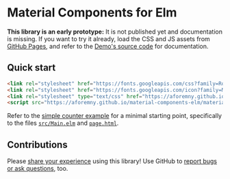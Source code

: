 # Material Components for Elm

**This library is an early prototype:** It is not published yet and
documentation is missing. If you want to try it already, load the CSS and JS
assets from [GitHub Pages](https://aforemny.github.io/material-components-elm),
and refer to the [Demo's source code](demo) for documentation.


## Quick start

```html
<link rel="stylesheet" href="https://fonts.googleapis.com/css?family=Roboto:300,400,500">
<link rel="stylesheet" href="https://fonts.googleapis.com/icon?family=Material+Icons">
<link rel="stylesheet" type="text/css" href="https://aforemny.github.io/material-components-elm/material-components-elm.min.css">
<script src="https://aforemny.github.io/material-components-elm/material-components-elm.min.js"></script>
```

Refer to the [simple counter example](examples/simple-counter) for a minimal
starting point, specifically to the files
[`src/Main.elm`](examples/simple-counter/src/Main.elm) and
[`page.html`](examples/simple-counter/page.html).

## Contributions

Please [share your
experience](https://github.com/aforemny/material-components-elm/issues) using
this library! Use GitHub to [report bugs or ask
questions](https://github.com/aforemny/material-components-elm/issues), too.
